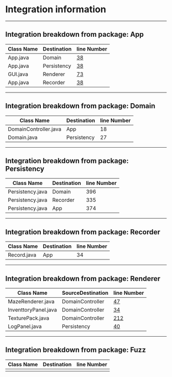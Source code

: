 # Integration information
------
## Integration breakdown from package: App
| Class Name | Destination | line Number                                               |
|------------|-------------|-----------------------------------------------------------|
| App.java   | Domain      | [38](/src/nz/ac/vuw/ecs/swen225/gp6/app/App.java#L38)     |
| App.java   | Persistency | [38](/src/nz/ac/vuw/ecs/swen225/gp6/app/App.java#L38)     |
| GUI.java   | Renderer    | [73](/src/nz/ac/vuw/ecs/swen225/gp6/app/gui/GUI.java#L73) |
| App.java   | Recorder    | [38](/src/nz/ac/vuw/ecs/swen225/gp6/app/App.java#L44)     |


------
## Integration breakdown from package: Domain
| Class Name          | Destination | line Number |
|---------------------|-------------|-------------|
|DomainController.java| App         | 18          |
|Domain.java          | Persistency | 27          |


------
## Integration breakdown from package: Persistency
| Class Name       | Destination | line Number |
|------------------|-------------|-------------|
| Persistency.java | Domain      | 396         |
| Persistency.java | Recorder    | 335         |
| Persistency.java | App         | 374         |


------
## Integration breakdown from package: Recorder
| Class Name | Destination | line Number |
|------------|-------------|-------------|
| Record.java| App         | 34          |


------
## Integration breakdown from package: Renderer
| Class Name           | SourceDestination | line Number                                                           |
|----------------------|-------------------|-----------------------------------------------------------------------|
| MazeRenderer.java    | DomainController  | [47](/src/nz/ac/vuw/ecs/swen225/gp6/renderer/MazeRenderer.java#L47)   |
| InventtoryPanel.java | DomainController  | [34](/src/nz/ac/vuw/ecs/swen225/gp6/renderer/InventoryPanel.java#L34) |
| TexturePack.java     | DomainController  | [212](/src/nz/ac/vuw/ecs/swen225/gp6/renderer/TexturePack.java#L212)  |
| LogPanel.java        | Persistency       | [40](/src/nz/ac/vuw/ecs/swen225/gp6/renderer/LogPanel.java#L40)       |

------
## Integration breakdown from package: Fuzz
| Class Name | Destination | line Number |
|------------|-------------|-------------|
|            |             |             |